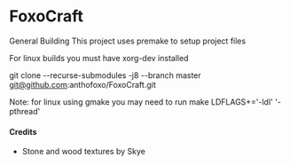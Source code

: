 # FoxoCraft

General Building
This project uses premake to setup project files

For linux builds you must have
xorg-dev installed

git clone --recurse-submodules -j8 --branch master git@github.com:anthofoxo/FoxoCraft.git

Note: for linux using gmake you may need to run
make LDFLAGS+='-ldl' '-pthread'

#### Credits
* Stone and wood textures by Skye
